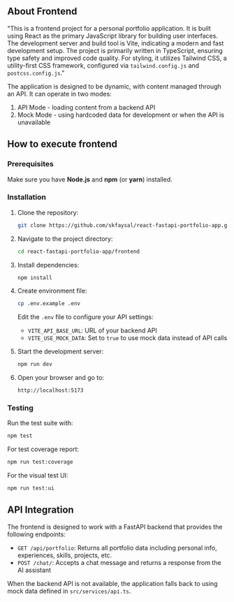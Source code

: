 ## About Frontend

"This is a frontend project for a personal portfolio application. It is built using React as the primary JavaScript library for building user interfaces. The development server and build tool is Vite, indicating a modern and fast development setup. The project is primarily written in TypeScript, ensuring type safety and improved code quality. For styling, it utilizes Tailwind CSS, a utility-first CSS framework, configured via `tailwind.config.js` and `postcss.config.js`."

The application is designed to be dynamic, with content managed through an API. It can operate in two modes:
1. API Mode - loading content from a backend API
2. Mock Mode - using hardcoded data for development or when the API is unavailable

## How to execute frontend

### Prerequisites

Make sure you have **Node.js** and **npm** (or **yarn**) installed.

### Installation

1. Clone the repository:
    ```bash
    git clone https://github.com/skfaysal/react-fastapi-portfolio-app.git
    ```

2. Navigate to the project directory:
    ```bash
    cd react-fastapi-portfolio-app/frontend
    ```

3. Install dependencies:
    ```bash
    npm install
    ```

4. Create environment file:
    ```bash
    cp .env.example .env
    ```
   Edit the `.env` file to configure your API settings:
   - `VITE_API_BASE_URL`: URL of your backend API
   - `VITE_USE_MOCK_DATA`: Set to `true` to use mock data instead of API calls

5. Start the development server:
    ```bash
    npm run dev
    ```

6. Open your browser and go to:
    ```
    http://localhost:5173
    ```

### Testing

Run the test suite with:
```bash
npm test
```

For test coverage report:
```bash
npm run test:coverage
```

For the visual test UI:
```bash
npm run test:ui
```

## API Integration

The frontend is designed to work with a FastAPI backend that provides the following endpoints:

- `GET /api/portfolio`: Returns all portfolio data including personal info, experiences, skills, projects, etc.
- `POST /chat/`: Accepts a chat message and returns a response from the AI assistant

When the backend API is not available, the application falls back to using mock data defined in `src/services/api.ts`.


